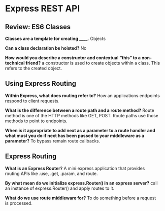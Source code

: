 # Express REST API

## Review: ES6 Classes

**Classes are a template for creating ____.**
Objects

**Can a class declaration be hoisted?**
No

**How would you describe a constructor and contextual “this” to a non-technical friend?**
a constructor is used to create objects within a class. This refers to the created object.

## Using Express Routing

**Within Express, what does routing refer to?**
How an applications endpoints respond to client requests.

**What is the difference between a route path and a route method?**
Route method is one of the HTTP methods like GET, POST. Route paths use those methods to point to endpoints.

**When is it appropriate to add next as a parameter to a route handler and what must you do if next has been passed to your middleware as a parameter?**
To bypass remain route callbacks.

## Express Routing

**What is an Express Router?**
A mini express application that provides routing APIs like .use, .get, .param, and route.

**By what mean do we initialize express.Router() in an express server?**
call an instance of express.Router() and apply routes to it.

**What do we use route middleware for?**
To do something before a request is processed.
